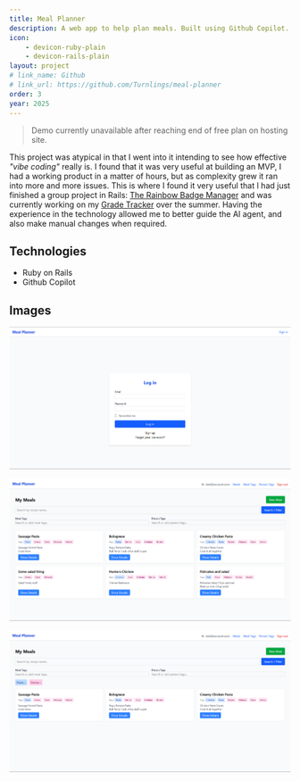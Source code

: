 ```yaml
---
title: Meal Planner
description: A web app to help plan meals. Built using Github Copilot.
icon: 
    - devicon-ruby-plain
    - devicon-rails-plain
layout: project
# link_name: Github
# link_url: https://github.com/Turnlings/meal-planner
order: 3
year: 2025
---
```

> Demo currently unavailable after reaching end of free plan on hosting site.

This project was atypical in that I went into it intending to see how effective *"vibe coding"* really is. I found that it was very useful at building an MVP, I had a working product in a matter of hours, but as complexity grew it ran into more and more issues. This is where I found it very useful that I had just finished a group project in Rails: [The Rainbow Badge Manager](./rainbows.html) and was currently working on my [Grade Tracker](./grade_tracker.html) over the summer. Having the experience in the technology allowed me to better guide the AI agent, and also make manual changes when required.

## Technologies
- Ruby on Rails
- Github Copilot

## Images
![Login](/assets/images/meal_planner/login.png)

![Dashboard](/assets/images/meal_planner/dashboard.png)

![Filtered](/assets/images/meal_planner/filtered.png)